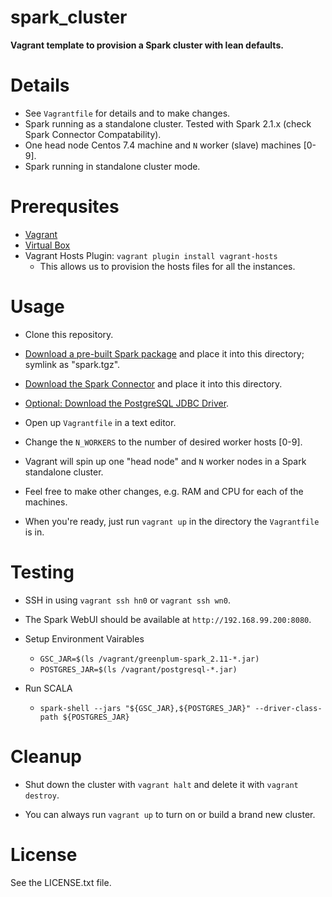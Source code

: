 # spark_cluster #

**Vagrant template to provision a Spark cluster with lean defaults.**

# Details #

- See `Vagrantfile` for details and to make changes.
- Spark running as a standalone cluster. Tested with Spark 2.1.x (check Spark Connector Compatability).
- One head node Centos 7.4 machine and `N` worker (slave) machines [0-9].
- Spark running in standalone cluster mode.

# Prerequsites #

* [Vagrant](https://www.vagrantup.com/downloads.html)
* [Virtual Box](https://www.virtualbox.org/wiki/Downloads)
* Vagrant Hosts Plugin: `vagrant plugin install vagrant-hosts`
  * This allows us to provision the hosts files for all the instances.

# Usage #

* Clone this repository.

* [Download a pre-built Spark package](https://spark.apache.org/downloads.html) and place it into this directory; symlink as "spark.tgz".

* [Download the Spark Connector](https://network.pivotal.io/products/pivotal-gpdb) and place it into this directory.

* [Optional: Download the PostgreSQL JDBC Driver](https://jdbc.postgresql.org/download.html).

* Open up `Vagrantfile` in a text editor.

* Change the `N_WORKERS` to the number of desired worker hosts [0-9].

* Vagrant will spin up one "head node" and `N` worker nodes in a Spark standalone cluster.

* Feel free to make other changes, e.g. RAM and CPU for each of the machines.

* When you're ready, just run `vagrant up` in the directory the `Vagrantfile` is in. 

# Testing #

* SSH in using `vagrant ssh hn0` or `vagrant ssh wn0`.

* The Spark WebUI should be available at `http://192.168.99.200:8080`.

* Setup Environment Vairables
  * `GSC_JAR=$(ls /vagrant/greenplum-spark_2.11-*.jar)`
  * `POSTGRES_JAR=$(ls /vagrant/postgresql-*.jar)`

* Run SCALA 
  * `spark-shell --jars "${GSC_JAR},${POSTGRES_JAR}" --driver-class-path ${POSTGRES_JAR}`


# Cleanup #

* Shut down the cluster with `vagrant halt` and delete it with `vagrant destroy`. 

* You can always run `vagrant up` to turn on or build a brand new cluster.

# License #

See the LICENSE.txt file.
